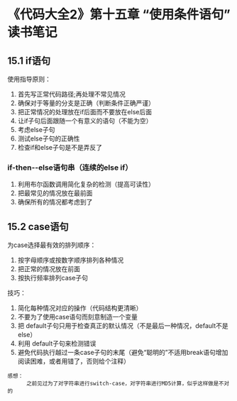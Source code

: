 # 《代码大全2》第十五章 “使用条件语句” 读书笔记

## 15.1 if语句

使用指导原则：
1. 首先写正常代码路径;再处理不常见情况
2. 确保对于等量的分支是正确（判断条件正确严谨）
3. 把正常情况的处理放在if后面而不要放在else后面
4. 让if子句后面跟随一个有意义的语句（不能为空）
5. 考虑else子句
6. 测试else子句的正确性
7. 检查if和else子句是不是弄反了

### if-then--else语句串（连续的else if）
1. 利用布尔函数调用简化复杂的检测（提高可读性）
2. 把最常见的情况放在最前面
3. 确保所有的情况都考虑到了
   
## 15.2 case语句

为case选择最有效的排列顺序：
1. 按字母顺序或按数字顺序排列各种情况
2. 把正常的情况放在前面
3. 按执行频率排列case子句

技巧：  
1. 简化每种情况对应的操作（代码结构更清晰）
2. 不要为了使用case语句而刻意制造一个变量
3. 把 default子句只用于检查真正的默认情况（不是最后一种情况，default不是else）
4. 利用 default子句来检测错误
5. 避免代码执行越过一条case子句的末尾（避免“聪明的”不适用break语句增加阅读困难，或者用错了，否则给个注释）
   
``` 感想
感想：
      之前见过为了对字符串进行switch-case，对字符串进行MD5计算，似乎这样做是不对的
```  
